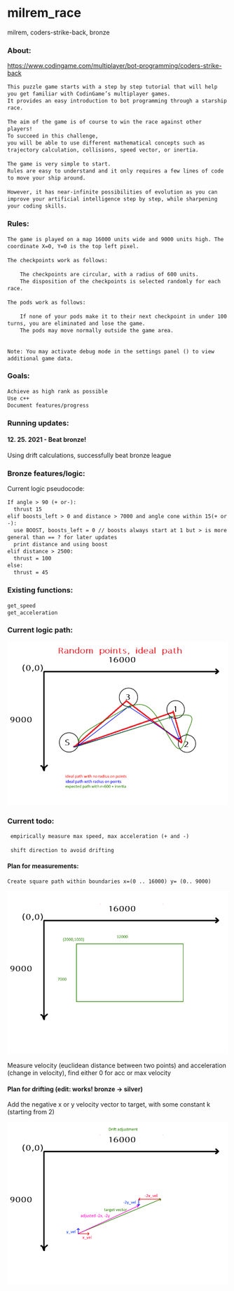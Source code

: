 # milrem_race
milrem, coders-strike-back, bronze


### About:

https://www.codingame.com/multiplayer/bot-programming/coders-strike-back

	This puzzle game starts with a step by step tutorial that will help 
	you get familiar with CodinGame’s multiplayer games. 
	It provides an easy introduction to bot programming through a starship race.

	The aim of the game is of course to win the race against other players! 
	To succeed in this challenge, 
	you will be able to use different mathematical concepts such as 
	trajectory calculation, collisions, speed vector, or inertia.

	The game is very simple to start. 
	Rules are easy to understand and it only requires a few lines of code to move your ship around.

	However, it has near-infinite possibilities of evolution as you can improve your artificial intelligence step by step, while sharpening your coding skills.

### Rules:

	The game is played on a map 16000 units wide and 9000 units high. The coordinate X=0, Y=0 is the top left pixel.

	The checkpoints work as follows:

		The checkpoints are circular, with a radius of 600 units.
		The disposition of the checkpoints is selected randomly for each race.

	The pods work as follows:

		If none of your pods make it to their next checkpoint in under 100 turns, you are eliminated and lose the game.
		The pods may move normally outside the game area.


	Note: You may activate debug mode in the settings panel () to view additional game data.
	
### Goals:

	Achieve as high rank as possible
	Use c++
	Document features/progress
	
### Running updates:

#### 12. 25. 2021 - Beat bronze! 
Using drift calculations, successfully beat bronze league



### Bronze features/logic:

Current logic pseudocode:

	If angle > 90 (+ or-): 
	  thrust 15
	elif boosts_left > 0 and distance > 7000 and angle cone within 15(+ or -):
	  use BOOST, boosts_left = 0 // boosts always start at 1 but > is more general than == ? for later updates
	  print distance and using boost
	elif distance > 2500:
	  thrust = 100
	else:
	  thrust = 45
 
 ### Existing functions:
 
	get_speed
	get_acceleration
 
### Current logic path:

![Alt text](doc/images/3_radius_inertia.png?raw=true "3 current pathing types")

### Current todo:
 
	 empirically measure max speed, max acceleration (+ and -)
	 
	 shift direction to avoid drifting
 
 #### Plan for measurements:
 	
 	Create square path within boundaries x=(0 .. 16000) y= (0.. 9000)
	
	
![Alt text](doc/images/4_spd_acc_measure.png?raw=true "box for acc/speed")

Measure velocity (euclidean distance between two points) and acceleration (change in velocity), find either 0 for acc or max velocity


#### Plan for drifting (edit: works! bronze -> silver)

Add the negative x or y velocity vector to target, with some constant k (starting from 2)

![Alt text](doc/images/5_drift_adjustment.png?raw=true "box for acc/speed")
